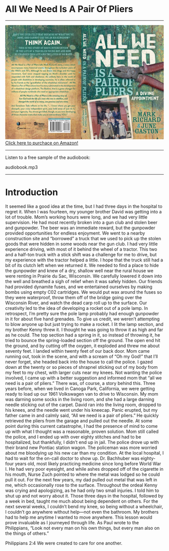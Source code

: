 <br>

# All We Need Is A Pair Of Pliers
---
[![All we need is a pair of pliers cover](pliers.jpg)
Click here to purchace on Amazon!](https://www.amazon.com/Mark-Richard/dp/1631952242)

---

Listen to a free sample of the audiobook:

audiobook.mp3

---

# Introduction

It seemed like a good idea at the time, but I had three days in the hospital to regret it. When I was fourteen, my younger brother David was getting into a lot of trouble. Mom’s working hours were long, and we had very little supervision. He had most recently broken into a gun club and stolen beer and gunpowder. The beer was an immediate reward, but the gunpowder provided opportunities for endless enjoyment. We went to a nearby construction site and “borrowed” a truck that we used to pick up the stolen goods that were hidden in some woods near the gun club. I had very little experience driving, with most of it behind the wheel of a tractor. This two and a half-ton truck with a stick shift was a challenge for me to drive, but my experience with the tractor helped a little. I hope that the truck still had a bit of its clutch left when we returned it. 
We needed to find a place to hide the gunpowder and knew of a dry, shallow well near the rural house we were renting in Prairie du Sac, Wisconsin. We carefully lowered it down into the well and breathed a sigh of relief when it was safely hidden. Our friends had provided dynamite fuses, and we entertained ourselves by making bombs using empty C02 cartridges. We would put wax around the fuses so they were waterproof, throw them off of the bridge going 
over the Wisconsin River, and watch the dead carp roll up to the surface. Our creativity led to the idea of developing a rocket out of a pole lamp. In retrospect, I’m pretty sure the pole lamp probably had enough gunpowder in it for about five hand grenades. To give us credit, we weren’t attempting to blow anyone up but just trying to make a rocket. I lit the lamp section, and my brother Kenny threw it. I thought he was going to throw it as high and far as he could. The top section had a spring in it, so instead of throwing it, he tried to bounce the spring-loaded section off the ground. The open end hit the ground, and by cutting off the oxygen, it exploded and threw me about seventy feet. I landed within twenty feet of our back door. Mom came running out, took in the scene, and with a scream of “Oh my God!” that I’ll never forget, she headed back into the house to call the police. I gazed down at the twenty or so pieces of shrapnel sticking out of my body from my feet to my chest, with larger cuts near my knees. Not wanting the police involved, I came up with a better suggestion and informed mom that “all we need is a pair of pliers.” There was, of course, a story behind this. 
Three years before, when we lived in Canoga Park, California, we were getting ready to load up our 1961 Volkswagen van to drive to Wisconsin. My mom was darning some socks in the living room, and she had a large darning needle sticking out of the carpet. David ran into the living room, dropped to his knees, and the needle went under his kneecap. Panic erupted, but my father came in and calmly said, “All we need is a pair of pliers.” He quickly retrieved the pliers from the garage and pulled out the needle. At some point during this current catastrophe, I had the presence of mind to come up with what I thought was a reasonable, proven solution. 
Mom still called the police, and I ended up with over eighty stitches and had to be hospitalized, but thankfully, I didn’t end up in jail. The police drove up with their brand new Pontiac station wagon. The policeman was more worried about me bloodying up his new car than my condition. At the local hospital, I had to wait for the on-call doctor to show up. Dr. Bachhuber was eighty-four years old, most likely practicing medicine since long before World War I. He had very poor eyesight, and while ashes dropped off of the cigarette in his mouth, Nurse Zuch pointed to where the metal was lodged so he could pull it out. For the next few years, my dad pulled out metal that was left in me, which occasionally rose to the surface. Throughout the ordeal Kenny was crying and apologizing, as he had only two small injuries. I told him to shut up and not worry about it. 
Those three days in the hospital, followed by a week in bed, taught me much about being dependent on others. For the next several weeks, I couldn’t bend my knee, so being without a wheelchair, I couldn’t go anywhere without help—not even the bathroom. My brothers had to help me anytime I wanted to move anywhere. This lesson would prove invaluable as I journeyed through life. As Paul wrote to the Philippians, “Look not every man on his own things, but every man also on the things of others.” 

Philippians 2:4
We were created to care for one another. 
